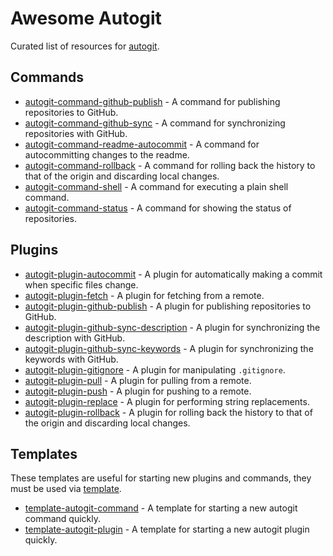 
# Awesome Autogit

Curated list of resources for [autogit](https://github.com/fabiospampinato/autogit).

## Commands

- [autogit-command-github-publish](https://github.com/fabiospampinato/autogit-command-github-publish) - A command for publishing repositories to GitHub.
- [autogit-command-github-sync](https://github.com/fabiospampinato/autogit-command-github-sync) - A command for synchronizing repositories with GitHub.
- [autogit-command-readme-autocommit](https://github.com/fabiospampinato/autogit-command-readme-autocommit) - A command for autocommitting changes to the readme.
- [autogit-command-rollback](https://github.com/fabiospampinato/autogit-command-rollback) - A command for rolling back the history to that of the origin and discarding local changes.
- [autogit-command-shell](https://github.com/fabiospampinato/autogit-command-shell) - A command for executing a plain shell command.
- [autogit-command-status](https://github.com/fabiospampinato/autogit-command-status) - A command for showing the status of repositories.

## Plugins

- [autogit-plugin-autocommit](https://github.com/fabiospampinato/autogit-plugin-autocommit) - A plugin for automatically making a commit when specific files change.
- [autogit-plugin-fetch](https://github.com/fabiospampinato/autogit-plugin-fetch) - A plugin for fetching from a remote.
- [autogit-plugin-github-publish](https://github.com/fabiospampinato/autogit-plugin-github-publish) - A plugin for publishing repositories to GitHub.
- [autogit-plugin-github-sync-description](https://github.com/fabiospampinato/autogit-plugin-github-sync-description) - A plugin for synchronizing the description with GitHub.
- [autogit-plugin-github-sync-keywords](https://github.com/fabiospampinato/autogit-plugin-github-sync-keywords) - A plugin for synchronizing the keywords with GitHub.
- [autogit-plugin-gitignore](https://github.com/fabiospampinato/autogit-plugin-gitignore) - A plugin for manipulating `.gitignore`.
- [autogit-plugin-pull](https://github.com/fabiospampinato/autogit-plugin-pull) - A plugin for pulling from a remote.
- [autogit-plugin-push](https://github.com/fabiospampinato/autogit-plugin-push) - A plugin for pushing to a remote.
- [autogit-plugin-replace](https://github.com/fabiospampinato/autogit-plugin-replace) - A plugin for performing string replacements.
- [autogit-plugin-rollback](https://github.com/fabiospampinato/autogit-plugin-rollback) - A plugin for rolling back the history to that of the origin and discarding local changes.

## Templates

These templates are useful for starting new plugins and commands, they must be used via [template](https://github.com/fabiospampinato/template).

- [template-autogit-command](https://github.com/fabiospampinato/template-autogit-command) - A template for starting a new autogit command quickly.
- [template-autogit-plugin](https://github.com/fabiospampinato/template-autogit-plugin) - A template for starting a new autogit plugin quickly.
